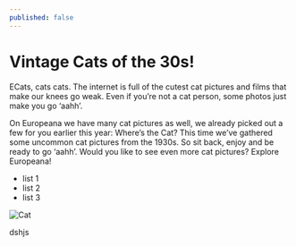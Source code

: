 ```yaml
---
published: false
---
```


# Vintage Cats of the 30s!

ECats, cats cats. The internet is full of the cutest cat pictures and films that make our knees go weak. Even if you’re not a cat person, some photos just make you go ‘aahh’.

On Europeana we have many cat pictures as well, we already picked out a few for you earlier this year: Where’s the Cat? This time we’ve gathered some uncommon cat pictures from the 1930s. So sit back, enjoy and be ready to go ‘aahh’.
Would you like to see even more cat pictures? Explore Europeana!

- list 1
- list 2
- list 3

![Cat](/http://blog.europeana.eu/wp-content/uploads/2013/10/MacDonnald-and-Pussums.jpg)

dshjs